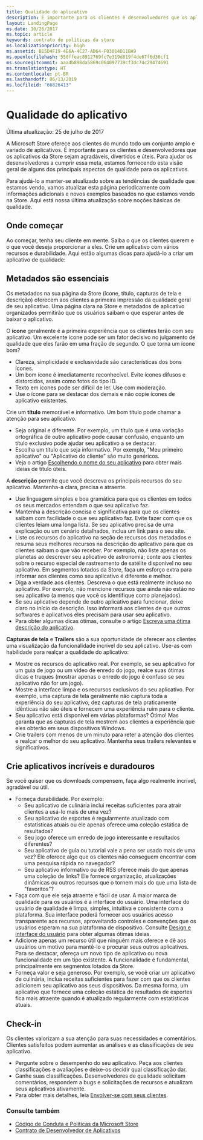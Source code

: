 ```yaml
---
title: Qualidade do aplicativo
description: É importante para os clientes e desenvolvedores que os aplicativos da Store sejam agradáveis, divertidos e úteis. Para ajudar os desenvolvedores a cumprir essa meta, estamos fornecendo esta visão geral de alguns dos principais aspectos de qualidade para os aplicativos.
layout: LandingPage
ms.date: 10/26/2017
ms.topic: article
keywords: contrato de políticas da store
ms.localizationpriority: high
ms.assetid: B15D4F19-4E6A-4C27-AD64-F03014D11BA9
ms.openlocfilehash: 550ffeac8912769fc7e319d819f4de67f6d36cf1
ms.sourcegitcommit: aaa4b898da5869c064097739cf3dc74c29474691
ms.translationtype: HT
ms.contentlocale: pt-BR
ms.lasthandoff: 06/13/2019
ms.locfileid: "66826413"
---
```

# <a name="app-quality"></a>Qualidade do aplicativo

Última atualização: 25 de julho de 2017

A Microsoft Store oferece aos clientes do mundo todo um conjunto amplo e variado de aplicativos. É importante para os clientes e desenvolvedores que os aplicativos da Store sejam agradáveis, divertidos e úteis. Para ajudar os desenvolvedores a cumprir essa meta, estamos fornecendo esta visão geral de alguns dos principais aspectos de qualidade para os aplicativos.

Para ajudá-lo a manter-se atualizado sobre as tendências de qualidade que estamos vendo, vamos atualizar esta página periodicamente com informações adicionais e novos exemplos baseados no que estamos vendo na Store. Aqui está nossa última atualização sobre noções básicas de qualidade.


## <a name="where-to-start"></a>Onde começar

Ao começar, tenha seu cliente em mente. Saiba o que os clientes querem e o que você deseja proporcionar a eles. Crie um aplicativo com vários recursos e durabilidade. Aqui estão algumas dicas para ajudá-lo a criar um aplicativo de qualidade:


## <a name="metadata-is-key"></a>Metadados são essenciais

Os metadados na sua página da Store (ícone, título, capturas de tela e descrição) oferecem aos clientes a primeira impressão da qualidade geral de seu aplicativo. Uma página clara na Store e metadados de aplicativo organizados permitirão que os usuários saibam o que esperar antes de baixar o aplicativo.

O **ícone** geralmente é a primeira experiência que os clientes terão com seu aplicativo. Um excelente ícone pode ser um fator decisivo no julgamento de qualidade que eles farão em uma fração de segundo. O que torna um ícone bom?

- Clareza, simplicidade e exclusividade são características dos bons ícones.
- Um bom ícone é imediatamente reconhecível. Evite ícones difusos e distorcidos, assim como fotos do tipo ID.
- Texto em ícones pode ser difícil de ler. Use com moderação.
- Use o ícone para se destacar dos demais e não copie ícones de aplicativo existentes.

Crie um **título** memorável e informativo. Um bom título pode chamar a atenção para seu aplicativo.

- Seja original e diferente. Por exemplo, um título que é uma variação ortográfica de outro aplicativo pode causar confusão, enquanto um título exclusivo pode ajudar seu aplicativo a se destacar.
- Escolha um título que seja informativo. Por exemplo, "Meu primeiro aplicativo" ou "Aplicativo do cliente" são muito genéricos.
- Veja o artigo [Escolhendo o nome do seu aplicativo](https://docs.microsoft.com/windows/uwp/publish/create-your-app-by-reserving-a-name#choosing-your-apps-name) para obter mais ideias de título úteis.

A **descrição** permite que você descreva os principais recursos do seu aplicativo. Mantenha-a clara, precisa e atraente.

- Use linguagem simples e boa gramática para que os clientes em todos os seus mercados entendam o que seu aplicativo faz.
- Mantenha a descrição concisa e significativa para que os clientes saibam com facilidade o que seu aplicativo faz. Evite fazer com que os clientes leiam uma longa lista. Se seu aplicativo precisa de uma explicação ou um cenário detalhados, inclua um link para o seu site.
- Liste os recursos do aplicativo na seção de recursos dos metadados e resuma seus melhores recursos na descrição do aplicativo para que os clientes saibam o que vão receber. Por exemplo, não liste apenas os planetas ao descrever seu aplicativo de astronomia; conte aos clientes sobre o recurso especial de rastreamento de satélite disponível no seu aplicativo. Em segmentos lotados da Store, faça um esforço extra para informar aos clientes como seu aplicativo é diferente e melhor.
- Diga a verdade aos clientes. Descreva o que está realmente incluso no aplicativo. Por exemplo, não mencione recursos que ainda não estão no seu aplicativo (a menos que você os identifique como planejados).
- Se seu aplicativo depende de outro aplicativo para funcionar, deixe claro no início da descrição. Isso informará aos clientes de que outros softwares e aplicativos eles precisam para usar seu aplicativo.
- Para obter algumas dicas ótimas, consulte o artigo [Escreva uma ótima descrição do aplicativo](https://docs.microsoft.com/windows/uwp/publish/write-a-great-app-description).

**Capturas de tela** e **Trailers** são a sua oportunidade de oferecer aos clientes uma visualização da funcionalidade incrível do seu aplicativo. Use-as com habilidade para realçar a qualidade do aplicativo:

- Mostre os recursos do aplicativo real. Por exemplo, se seu aplicativo for um guia de jogo ou um vídeo de enredo do jogo, realce suas ótimas dicas e truques (mostrar apenas o enredo do jogo é confuso se seu aplicativo não for um jogo).
- Mostre a interface limpa e os recursos exclusivos do seu aplicativo. Por exemplo, uma captura de tela geralmente não captura toda a experiência do seu aplicativo; dez capturas de tela praticamente idênticas não são úteis e fornecem uma experiência ruim para o cliente.
- Seu aplicativo está disponível em várias plataformas? Ótimo! Mas garanta que as capturas de tela mostrem aos clientes a experiência que eles obterão em seus dispositivos Windows.
- Crie trailers com menos de um minuto para reter a atenção dos clientes e realçar o melhor do seu aplicativo. Mantenha seus trailers relevantes e significativos.


## <a name="create-amazing-apps-with-staying-power"></a>Crie aplicativos incríveis e duradouros

Se você quiser que os downloads compensem, faça algo realmente incrível, agradável ou útil.

- Forneça durabilidade. Por exemplo:
    - Seu aplicativo de culinária inclui receitas suficientes para atrair clientes a usá-lo mais de uma vez?
    - Seu aplicativo de esportes é regularmente atualizado com estatísticas atuais ou ele apenas oferece uma coleção estática de resultados?
    - Seu jogo oferece um enredo de jogo interessante e resultados diferentes?
    - Seu aplicativo de guia ou tutorial vale a pena ser usado mais de uma vez? Ele oferece algo que os clientes não conseguem encontrar com uma pesquisa rápida no navegador?
    - Seu aplicativo informativo ou de RSS oferece mais do que apenas uma coleção de links? Ele fornece organização, atualizações dinâmicas ou outros recursos que o tornem mais do que uma lista de "favoritos"?
- Faça com que ele seja atraente e fácil de usar. A maior marca de qualidade para os usuários é a interface do usuário. Uma interface do usuário de qualidade é limpa, simples, intuitiva e consistente com a plataforma. Sua interface poderá fornecer aos usuários acesso transparente aos recursos, aproveitando controles e convenções que os usuários esperam na sua plataforma de dispositivo. Consulte [Design e interface do usuário](https://developer.microsoft.com/windows/apps/design) para obter algumas ótimas ideias.
- Adicione apenas um recurso útil que ninguém mais oferece e dê aos usuários um motivo para mantê-lo e procurar seus outros aplicativos. Para se destacar, ofereça um novo tipo de aplicativo ou nova funcionalidade em um tipo existente. A funcionalidade é fundamental, principalmente em segmentos lotados da Store.
- Forneça valor e seja generoso. Por exemplo, se você criar um aplicativo de culinária, inclua receitas suficientes para fazer com que os clientes adicionem seu aplicativo aos seus dispositivos. Da mesma forma, um aplicativo que fornece uma coleção estática de resultados de esportes fica mais atraente quando é atualizado regularmente com estatísticas atuais.


## <a name="check-in"></a>Check-in

Os clientes valorizam a sua atenção para suas necessidades e comentários. Clientes satisfeitos podem aumentar as análises e as classificações de seu aplicativo.

- Pergunte sobre o desempenho do seu aplicativo. Peça aos clientes classificações e avaliações e deixe-os decidir qual classificação dar.
- Ganhe suas classificações. Desenvolvedores de qualidade solicitam comentários, respondem a bugs e solicitações de recursos e atualizam seus aplicativos ativamente.
- Para obter mais detalhes, leia [Envolver-se com seus clientes](https://developer.microsoft.com/store/engage).


### <a name="see-also"></a>Consulte também

- [Código de Conduta e Políticas da Microsoft Store](store-policies-and-code-of-conduct.md)
- [Contrato de Desenvolvedor de Aplicativos](https://docs.microsoft.com/legal/windows/agreements/app-developer-agreement)